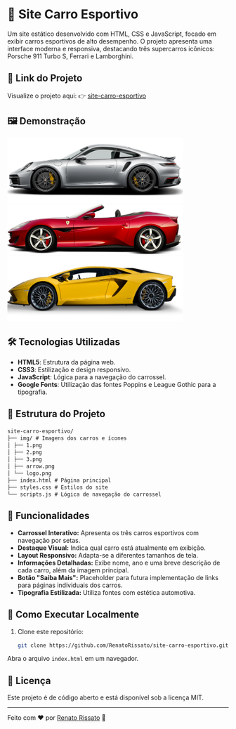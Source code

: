 # 🚗 Site Carro Esportivo

Um site estático desenvolvido com HTML, CSS e JavaScript, focado em exibir carros esportivos de alto desempenho. O projeto apresenta uma interface moderna e responsiva, destacando três supercarros icônicos: Porsche 911 Turbo S, Ferrari e Lamborghini.

## 🔗 Link do Projeto

Visualize o projeto aqui: 👉 [site-carro-esportivo](https://github.com/RenatoRissato/site-carro-esportivo)

## 🖼️ Demonstração
<img src="./img/1.png" alt="Porsche 911 Turbo S" width="400"/>
<img src="./img/2.png" alt="Ferrari" width="400"/>
<img src="./img/3.png" alt="Lamborghini" width="400"/>

## 🛠️ Tecnologias Utilizadas

- **HTML5**: Estrutura da página web.
- **CSS3**: Estilização e design responsivo.
- **JavaScript**: Lógica para a navegação do carrossel.
- **Google Fonts**: Utilização das fontes Poppins e League Gothic para a tipografia.

## 📂 Estrutura do Projeto
```
site-carro-esportivo/
├── img/ # Imagens dos carros e ícones
│ ├── 1.png
│ ├── 2.png
│ ├── 3.png
│ ├── arrow.png
│ └── logo.png
├── index.html # Página principal
├── styles.css # Estilos do site
└── scripts.js # Lógica de navegação do carrossel
```

## 🚀 Funcionalidades

- **Carrossel Interativo:** Apresenta os três carros esportivos com navegação por setas.
- **Destaque Visual:** Indica qual carro está atualmente em exibição.
- **Layout Responsivo:** Adapta-se a diferentes tamanhos de tela.
- **Informações Detalhadas:** Exibe nome, ano e uma breve descrição de cada carro, além da imagem principal.
- **Botão "Saiba Mais":** Placeholder para futura implementação de links para páginas individuais dos carros.
- **Tipografia Estilizada:** Utiliza fontes com estética automotiva.

## 📌 Como Executar Localmente

1. Clone este repositório:
   ```bash
   git clone https://github.com/RenatoRissato/site-carro-esportivo.git
   ```
Abra o arquivo `index.html` em um navegador.
  
## 📜 Licença
Este projeto é de código aberto e está disponível sob a licença MIT.

---

Feito com ❤️ por [Renato Rissato](https://github.com/RenatoRissato) 🚀
